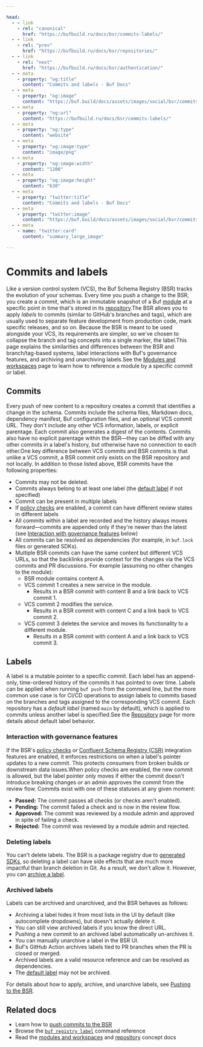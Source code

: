 ```yaml
---

head:
  - - link
    - rel: "canonical"
      href: "https://bufbuild.ru/docs/bsr/commits-labels/"
  - - link
    - rel: "prev"
      href: "https://bufbuild.ru/docs/bsr/repositories/"
  - - link
    - rel: "next"
      href: "https://bufbuild.ru/docs/bsr/authentication/"
  - - meta
    - property: "og:title"
      content: "Commits and labels - Buf Docs"
  - - meta
    - property: "og:image"
      content: "https://buf.build/docs/assets/images/social/bsr/commits-labels.png"
  - - meta
    - property: "og:url"
      content: "https://bufbuild.ru/docs/bsr/commits-labels/"
  - - meta
    - property: "og:type"
      content: "website"
  - - meta
    - property: "og:image:type"
      content: "image/png"
  - - meta
    - property: "og:image:width"
      content: "1200"
  - - meta
    - property: "og:image:height"
      content: "630"
  - - meta
    - property: "twitter:title"
      content: "Commits and labels - Buf Docs"
  - - meta
    - property: "twitter:image"
      content: "https://buf.build/docs/assets/images/social/bsr/commits-labels.png"
  - - meta
    - name: "twitter:card"
      content: "summary_large_image"

---
```


# Commits and labels

Like a version control system (VCS), the Buf Schema Registry (BSR) tracks the evolution of your schemas. Every time you push a change to the BSR, you create a _commit_, which is an immutable snapshot of a Buf [module](../../cli/modules-workspaces/) at a specific point in time that's stored in its [repository](../repositories/).The BSR allows you to apply _labels_ to commits (similar to GitHub's branches and tags), which are usually used to separate feature development from production code, mark specific releases, and so on. Because the BSR is meant to be used alongside your VCS, its requirements are simpler, so we've chosen to collapse the branch and tag concepts into a single marker, the label.This page explains the similarities and differences between the BSR and branch/tag-based systems, label interactions with Buf's governance features, and archiving and unarchiving labels.See the [Modules and workspaces](../../cli/modules-workspaces/#referencing-a-module) page to learn how to reference a module by a specific commit or label.

## Commits

Every push of new content to a repository creates a commit that identifies a change in the schema. Commits include the schema files, Markdown docs, dependency manifest, Buf configuration files, and an optional VCS commit URL. They don't include any other VCS information, labels, or explicit parentage. Each commit also generates a digest of the contents. Commits also have no explicit parentage within the BSR—they can be diffed with any other commits in a label's history, but otherwise have no connection to each other.One key difference between VCS commits and BSR commits is that unlike a VCS commit, a BSR commit only exists on the BSR repository and not locally. In addition to those listed above, BSR commits have the following properties:

- Commits may not be deleted.
- Commits always belong to at least one label (the [default label](../repositories/#default-label) if not specified)
- Commit can be present in multiple labels
- If [policy checks](../policy-checks/breaking/overview/) are enabled, a commit can have different review states in different labels
- All commits within a label are recorded and the history always moves forward—commits are appended only if they're newer than the latest (see [Interaction with governance features](#governance-interaction) below)
- All commits can be resolved as dependencies (for example, in `buf.lock` files or generated SDKs).
- Multiple BSR commits can have the same content but different VCS URLs, so that the backlinks provide context for the changes via the VCS commits and PR discussions. For example (assuming no other changes to the module):
  - BSR module contains content A.
  - VCS commit 1 creates a new service in the module.
    - Results in a BSR commit with content B and a link back to VCS commit 1.
  - VCS commit 2 modifies the service.
    - Results in a BSR commit with content C and a link back to VCS commit 2.
  - VCS commit 3 deletes the service and moves its functionality to a different module.
    - Results in a BSR commit with content A and a link back to VCS commit 3.

## Labels

A label is a mutable pointer to a specific commit. Each label has an append-only, time-ordered history of the commits it has pointed to over time. Labels can be applied when running `buf push` from the command line, but the more common use case is for CI/CD operations to assign labels to commits based on the branches and tags assigned to the corresponding VCS commit. Each repository has a _default label_ (named `main` by default), which is applied to commits unless another label is specified.See the [Repository](../repositories/#default-label) page for more details about default label behavior.

### Interaction with governance features

If the BSR's [policy checks](../policy-checks/breaking/overview/) or [Confluent Schema Registry (CSR)](../csr/overview/) integration features are enabled, it enforces restrictions on when a label's pointer updates to a new commit. This protects consumers from broken builds or downstream data issues.When policy checks are enabled, the new commit is allowed, but the label pointer only moves if either the commit doesn't introduce breaking changes _or_ an admin approves the commit from the review flow. Commits exist with one of these statuses at any given moment:

- **Passed:** The commit passes all checks (or checks aren't enabled).
- **Pending:** The commit failed a check and is now in the review flow.
- **Approved:** The commit was reviewed by a module admin and approved in spite of failing a check.
- **Rejected:** The commit was reviewed by a module admin and rejected.

### Deleting labels

You can't delete labels. The BSR is a package registry due to [generated SDKs](../generated-sdks/overview/), so deleting a label can have side effects that are much more impactful than branch deletion in Git. As a result, we don't allow it. However, you can [archive a label](../module/publish/#archiving-and-unarchiving-labels).

### Archived labels

Labels can be archived and unarchived, and the BSR behaves as follows:

- Archiving a label hides it from most lists in the UI by default (like autocomplete dropdowns), but doesn't actually delete it.
- You can still view archived labels if you know the direct URL.
- Pushing a new commit to an archived label automatically un-archives it.
- You can manually unarchive a label in the BSR UI.
- Buf's GitHub Action archives labels tied to PR branches when the PR is closed or merged.
- Archived labels are a valid resource reference and can be resolved as dependencies.
- The [default label](../repositories/#default-label) may not be archived.

For details about how to apply, archive, and unarchive labels, see [Pushing to the BSR](../module/publish/#archiving-and-unarchiving-labels).

## Related docs

- Learn how to [push commits to the BSR](../module/publish/)
- Browse the [`buf registry label`](../../reference/cli/buf/registry/module/label/) command reference
- Read the [modules and workspaces](../../cli/modules-workspaces/) and [repository](../repositories/) concept docs
